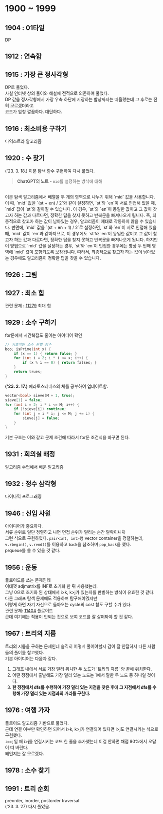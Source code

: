 # 1900 ~ 1999


## 1904 : 01타일
DP

## 1912 : 연속합

## 1915 : 가장 큰 정사각형
DP로 풀었다.  
사실 인터넷 상의 풀이와 해설에 전적으로 의존하여 풀었다.  
DP 값을 정사각형에서 가장 우측 하단에 저장하는 발상까지는 떠올랐는데 그 후로는 전혀 모르겠더라고  
코드가 엄청 깔끔하다. 대단하다.

## 1916 : 최소비용 구하기
다익스트라 알고리즘

## 1920 : 수 찾기
('23. 3. 18.) 이분 탐색 함수 구현하여 다시 풀었다.
> **ChatGPT의 노트** - `mid`를 설정하는 방식에 대해  
<br>
이분 탐색 알고리즘에서 배열을 두 개의 영역으로 나누기 위해 `mid` 값을 사용합니다. 이 때, `mid` 값을 `(st + en) / 2`와 같이 설정하면, `st`와 `en`이 서로 인접해 있을 때, `mid` 값이 `st`와 같아질 수 있습니다. 이 경우, `st`와 `en`이 동일한 값이고 그 값이 찾고자 하는 값과 다르다면, 정확한 답을 찾지 못하고 반복문을 빠져나오게 됩니다. 즉, 최종적으로 찾고자 하는 값이 남아있는 경우, 알고리즘이 제대로 작동하지 않을 수 있습니다.  
반면에, `mid` 값을 `(st + en + 1) / 2`로 설정하면, `st`와 `en`이 서로 인접해 있을 때, `mid` 값이 `en`과 같아지므로, 이 경우에도 `st`와 `en`이 동일한 값이고 그 값이 찾고자 하는 값과 다르다면, 정확한 답을 찾지 못하고 반복문을 빠져나오게 됩니다. 하지만 이 방법으로 `mid` 값을 설정하는 경우, `st`와 `en`이 인접한 경우에는 항상 두 번째 영역에 `mid` 값이 포함되도록 보장됩니다. 따라서, 최종적으로 찾고자 하는 값이 남아있는 경우에도 알고리즘이 정확한 답을 찾을 수 있습니다.

## 1926 : 그림

## 1927 : 최소 힙
관련 문제 : [11279](https://www.acmicpc.net/problem/11279) 최대 힙

## 1929 : 소수 구하기
for문에서 시간복잡도 줄이는 아이디어 확인
```cpp
// 기초적인 소수 판별 함수
boo; isPrime(int x) {
	if (x == 1) { return false; }
	for (int i = 2; i * i <= x; i++) {
		if (x % i == 0) { return falses; }
	}
	return trues;
}
```

**('23. 2. 17.)** 에라토스테네스의 체를 공부하여 업데이트함.
```cpp
vector<bool> sieve(M + 1, true);
sieve[1] = false;
for (int i = 2; i * i <= M; i++) {
	if (!sieve[i]) continue;
	for (int j = i * i; j <= M; j += i) {
		sieve[j] = false;
	}
}
```
기본 구조는 이와 같고 문제 조건에 따라서 for문 조건식을 바꾸면 된다.

## 1931 : 회의실 배정
알고리즘 수업에서 배운 알고리즘

## 1932 : 정수 삼각형
다이나믹 프로그래밍

## 1946 : 신입 사원
아이디어가 중요하다.  
서류 순위로 일단 정렬하고 나면 면접 순위가 밀리는 순간 탈락이니까  
그런 식으로 구현하였다.
`pair<int, int>`형 vector container을 정렬하는데,  
`v.rbegin()`, `v.rend()`를 이용하고 `back`을 참조하며 `pop_back`을 했다.  
prqueue를 쓸 수 있을 것 같다.

## 1956 : 운동
플로이드를 쓰는 문제인데  
여태껏 adjmatrix를 INF로 초기화 한 뒤 사용했는데.  
그냥 0으로 초기화 된 상태에서 i>k, k>j가 있는지를 판별하는 방식이 유효한 것 같다.  
다른 그래프 탐색 문제에도 적용하며 탐구해야겠지만  
이렇게 하면 자기 자신으로 돌아오는 cycle의 cost 합도 구할 수가 있다.  
관련 문제: [11404](https://www.acmicpc.net/problem/11404) 플로이드  
근데 여기에는 적용이 안되는 것으로 보여 코드를 잘 살펴봐야 할 것 같다.

## 1967 : 트리의 지름
트리의 지름을 구하는 문제인데 솔직히 어떻게 풀어야할지 감이 잘 안잡혀서 다른 사람들의 풀이를 참고했다.  
기본 아이디어는 다음과 같다.  
1. 그래프 내에서 서로 가장 멀리 위치한 두 노드가 '트리의 지름' 양 끝에 위치한다.
2. 어떤 정점에서 출발해도 가장 멀리 있는 노드는 1에서 말한 두 노드 중 하나일 것이다.
3. **한 정점에서 dfs를 수행하여 가장 멀리 있는 지점을 찾은 후에 그 지점에서 dfs를 수행해 가장 멀리 있는 지점과의 거리를 구한다.**

## 1976 : 여행 가자
플로이드 알고리즘 기반으로 풀었다.  
근데 연결 여부만 확인하면 되어서 i>k, k>j가 연결되어 있다면 i>j도 연결시키는 식으로 구현했다.  
`i==j`일 때 i>j를 연결시키는 코드 한 줄을 추가했는데 이걸 안하면 채점 80%에서 오답이 떠 버린다.  
왜인지는 잘 모르겠다.

## 1978 : 소수 찾기

## 1991 : 트리 순회
preorder, inorder, postorder traversal  
('23. 3. 27) 다시 풀었음.


